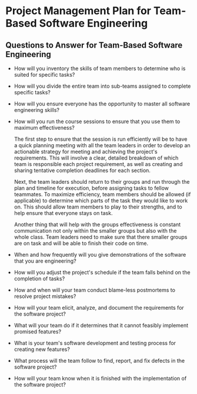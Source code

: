 # Project Management Plan for Team-Based Software Engineering

## Questions to Answer for Team-Based Software Engineering

- How will you inventory the skills of team members to determine who is
  suited for specific tasks?

- How will you divide the entire team into sub-teams assigned to complete
  specific tasks?

- How will you ensure everyone has the opportunity to master all software
  engineering skills?

- How will you run the course sessions to ensure that you use them
  to maximum effectiveness?

  The first step to ensure that the session is run efficiently will be to
  have a quick planning meeting with all the team leaders in order to develop
  an actionable strategy for meeting and achieving the project's requirements.
  This will involve a clear, detailed breakdown of which team is responsible
  each project requirement, as well as creating and sharing tentative
  completion deadlines for each section.

  Next, the team leaders should return to their groups and run through the plan
  and timeline for execution, before assigning tasks to fellow teammates. To
  maximize efficiency, team members should be allowed (if applicable) to
  determine which parts of the task they would like to work on. This should
  allow team members to play to their strengths, and to help ensure that
  everyone stays on task.

  Another thing that will help with the groups effectiveness is constant
  communication not only within the smaller groups but also with the whole
  class. Team leaders need to make sure that there smaller groups are on task
  and will be able to finish their code on time.

- When and how frequently will you give demonstrations of the software that
  you are engineering?

- How will you adjust the project's schedule if the team falls behind on the
  completion of tasks?

- How and when will your team conduct blame-less postmortems to resolve
  project mistakes?

- How will your team elicit, analyze, and document the requirements for the
  software project?

- What will your team do if it determines that it cannot feasibly implement
  promised features?

- What is your team's software development and testing process for creating
  new features?

- What process will the team follow to find, report, and fix defects in the
  software project?

- How will your team know when it is finished with the implementation of the
  software project?
